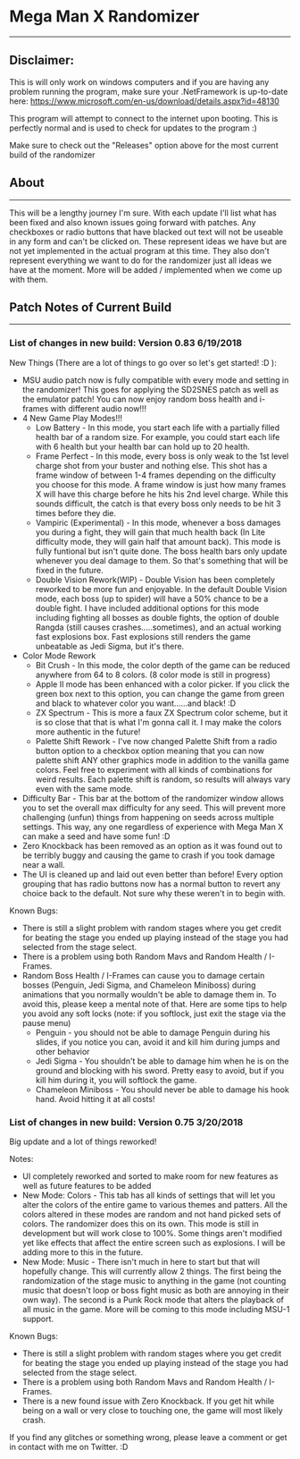# Mega Man X Randomizer
---

## Disclaimer: 
This is will only work on windows computers and if you are having any problem running the program, make sure your
.NetFramework is up-to-date here: https://www.microsoft.com/en-us/download/details.aspx?id=48130

This program will attempt to connect to the internet upon booting.  This is perfectly normal and is used to check for updates to the program :)

Make sure to check out the "Releases" option above for the most current build of the randomizer

## About
---

This will be a lengthy journey I'm sure.  With each update I'll list what has been fixed and also known issues going forward with patches.  Any checkboxes or radio buttons that have blacked out text will not be useable in any form and can't be clicked on.  These represent ideas we have but are not yet implemented in the actual program at this time.  They also don't represent everything we want to do for the randomizer just all ideas we have at the moment.  More will be added / implemented when we come up with them.

## Patch Notes of Current Build
---


### List of changes in new build: Version 0.83 6/19/2018

New Things (There are a lot of things to go over so let's get started! :D ):

* MSU audio patch now is fully compatible with every mode and setting in the randomizer!  This goes for applying the SD2SNES patch as well as the emulator patch!  You can now enjoy random boss health and i-frames with different audio now!!! 
* 4 New Game Play Modes!!!
   * Low Battery - In this mode, you start each life with a partially filled health bar of a random size.  For example, you could start each life with 6 health but your health bar can hold up to 20 health.
   * Frame Perfect - In this mode, every boss is only weak to the 1st level charge shot from your buster and nothing else.  This shot has a frame window of between 1-4 frames depending on the difficulty you choose for this mode.  A frame window is just how many frames X will have this charge before he hits his 2nd level charge.  While this sounds difficult, the catch is that every boss only needs to be hit 3 times before they die.
   * Vampiric (Experimental) - In this mode, whenever a boss damages you during a fight, they will gain that much health back (In Lite difficulty mode, they will gain half that amount back).  This mode is fully funtional but isn't quite done.  The boss health bars only update whenever you deal damage to them.  So that's something that will be fixed in the future.
   * Double Vision Rework(WIP) - Double Vision has been completely reworked to be more fun and enjoyable. In the default Double Vision mode, each boss (up to spider) will have a 50% chance to be a double fight. I have included additional options for this mode including fighting all bosses as double fights, the option of double Rangda (still causes crashes.....sometimes), and an actual working fast explosions box.  Fast explosions still renders the game unbeatable as Jedi Sigma, but it's there.
* Color Mode Rework
    * Bit Crush - In this mode, the color depth of the game can be reduced anywhere from 64 to 8 colors. (8 color mode is still in progress)
    * Apple II mode has been enhanced with a color picker.  If you click the green box next to this option, you can change the game from green and black to whatever color you want......and black! :D 
    * ZX Spectrum - This is more a faux ZX Spectrum color scheme, but it is so close that that is what I'm gonna call it.  I may make the colors more authentic in the future!
    * Palette Shift Rework - I've now changed Palette Shift from a radio button option to a checkbox option meaning that you can now palette shift ANY other graphics mode in addition to the vanilla game colors.  Feel free to experiment with all kinds of combinations for weird results.  Each palette shift is random, so results will always vary even with the same mode.
* Difficulty Bar - This bar at the bottom of the randomizer window allows you to set the overall max difficulty for any seed.  This will prevent more challenging (unfun) things from happening on seeds across multiple settings.  This way, any one regardless of experience with Mega Man X can make a seed and have some fun! :D
* Zero Knockback has been removed as an option as it was found out to be terribly buggy and causing the game to crash if you took damage near a wall.
* The UI is cleaned up and laid out even better than before! Every option grouping that has radio buttons now has a normal button to revert any choice back to the default.  Not sure why these weren't in to begin with.
  
Known Bugs:

* There is still a slight problem with random stages where you get credit for beating the stage you ended up playing instead of the stage you had selected from the stage select.
* There is a problem using both Random Mavs and Random Health / I-Frames.  
* Random Boss Health / I-Frames can cause you to damage certain bosses (Penguin, Jedi Sigma, and Chameleon Miniboss) during animations that you normally wouldn't be able to damage them in.  To avoid this, please keep a mental note of that. Here are some tips to help you avoid any soft locks (note: if you softlock, just exit the stage via the pause menu)
    * Penguin - you should not be able to damage Penguin during his slides, if you notice you can, avoid it and kill him during jumps and other behavior
    * Jedi Sigma - You shouldn't be able to damage him when he is on the ground and blocking with his sword.  Pretty easy to avoid, but if you kill him during it, you will softlock the game.
    * Chameleon Miniboss - You should never be able to damage his hook hand.  Avoid hitting it at all costs!
     


### List of changes in new build: Version 0.75 3/20/2018

Big update and a lot of things reworked!

Notes:
* UI completely reworked and sorted to make room for new features as well as future features to be added
* New Mode:  Colors -  This tab has all kinds of settings that will let you alter the colors of the entire game to various themes and patters.  All the colors altered in these modes are random and not hand picked sets of colors.  The randomizer does this on its own. This mode is still in development but will work close to 100%.  Some things aren't modified yet like effects that affect the entire screen such as explosions.  I will be adding more to this in the future.
* New Mode:  Music - There isn't much in here to start but that will hopefully change.  This will currently allow 2 things.  The first being the randomization of the stage music to anything in the game (not counting music that doesn't loop or boss fight music as both are annoying in their own way).  The second is a Punk Rock mode that alters the playback of all music in the game.  More will be coming to this mode including MSU-1 support.

Known Bugs:
* There is still a slight problem with random stages where you get credit for beating the stage you ended up playing instead of the stage you had selected from the stage select.
* There is a problem using both Random Mavs and Random Health / I-Frames.  
* There is a new found issue with Zero Knockback.  If you get hit while being on a wall or very close to touching one, the game will most likely crash.


If you find any glitches or something wrong, please leave a comment or get in contact with me on Twitter. :D
